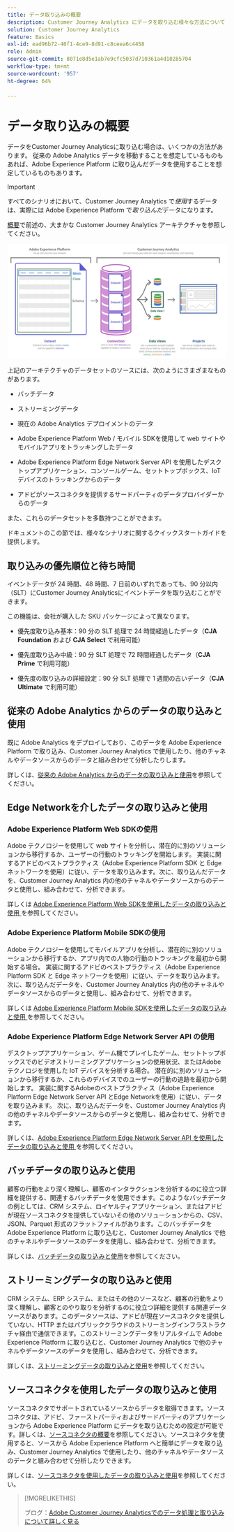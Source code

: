 ```yaml
---
title: データ取り込みの概要
description: Customer Journey Analytics にデータを取り込む様々な方法について
solution: Customer Journey Analytics
feature: Basics
exl-id: ead96b72-40f1-4ce9-8d91-c8ceea6c4458
role: Admin
source-git-commit: 8071e8d5e1ab7e9cfc5037d710361a4d10285704
workflow-type: tm+mt
source-wordcount: '957'
ht-degree: 64%

---
```


# データ取り込みの概要

データをCustomer Journey Analyticsに取り込む場合は、いくつかの方法があります。 従来の Adobe Analytics データを移動することを想定しているものもあれば、Adobe Experience Platform に取り込んだデータを使用することを想定しているものもあります。

>[!IMPORTANT]
>
>すべてのシナリオにおいて、Customer Journey Analytics で&#x200B;_使用_&#x200B;するデータは、実際には Adobe Experience Platform で&#x200B;_取り込んだ_&#x200B;データになります。

[概要](https://experienceleague.adobe.com/docs/analytics-platform/using/cja-overview/cja-overview.html?lang=ja)で前述の、大まかな Customer Journey Analytics アーキテクチャを参照してください。

![ この節で説明するCustomer Journey Analyticsのアーキテクチャ ](./assets/cja-architecture.png)

上記のアーキテクチャのデータセットのソースには、次のようにさまざまなものがあります。

- バッチデータ

- ストリーミングデータ

- 現在の Adobe Analytics デプロイメントのデータ

- Adobe Experience Platform Web / モバイル SDKを使用して web サイトやモバイルアプリをトラッキングしたデータ

- Adobe Experience Platform Edge Network Server API を使用したデスクトップアプリケーション、コンソールゲーム、セットトップボックス、IoT デバイスのトラッキングからのデータ

- アドビがソースコネクタを提供するサードパーティのデータプロバイダーからのデータ

また、これらのデータセットを多数持つことができます。

ドキュメントのこの節では、様々なシナリオに関するクイックスタートガイドを提供します。

## 取り込みの優先順位と待ち時間

イベントデータが 24 時間、48 時間、7 日前のいずれであっても、90 分以内（SLT）にCustomer Journey Analyticsにイベントデータを取り込むことができます。

この機能は、会社が購入した SKU パッケージによって異なります。

- 優先度取り込み基本：90 分の SLT 処理で 24 時間経過したデータ（**CJA Foundation** および **CJA Select** で利用可能）

- 優先度取り込み中級：90 分 SLT 処理で 72 時間経過したデータ（**CJA Prime** で利用可能）

- 優先度の取り込みの詳細設定：90 分 SLT 処理で 1 週間の古いデータ（**CJA Ultimate** で利用可能）

## 従来の Adobe Analytics からのデータの取り込みと使用

既に Adobe Analytics をデプロイしており、このデータを Adobe Experience Platform で取り込み、Customer Journey Analytics で使用したり、他のチャネルやデータソースからのデータと組み合わせて分析したりします。

詳しくは、[従来の Adobe Analytics からのデータの取り込みと使用](./analytics.md)を参照してください。


## Edge Networkを介したデータの取り込みと使用

### Adobe Experience Platform Web SDKの使用

Adobe テクノロジーを使用して web サイトを分析し、潜在的に別のソリューションから移行するか、ユーザーの行動のトラッキングを開始します。 実装に関するアドビのベストプラクティス（Adobe Experience Platform SDK と Edge ネットワークを使用）に従い、データを取り込みます。次に、取り込んだデータを、Customer Journey Analytics 内の他のチャネルやデータソースからのデータと使用し、組み合わせて、分析できます。

詳しくは [Adobe Experience Platform Web SDKを使用したデータの取り込みと使用 ](./aepwebsdk.md) を参照してください。

### Adobe Experience Platform Mobile SDKの使用

Adobe テクノロジーを使用してモバイルアプリを分析し、潜在的に別のソリューションから移行するか、アプリ内での人物の行動のトラッキングを最初から開始する場合。 実装に関するアドビのベストプラクティス（Adobe Experience Platform SDK と Edge ネットワークを使用）に従い、データを取り込みます。次に、取り込んだデータを、Customer Journey Analytics 内の他のチャネルやデータソースからのデータと使用し、組み合わせて、分析できます。

詳しくは [Adobe Experience Platform Mobile SDKを使用したデータの取り込みと使用 ](./aepmobilesdk.md) を参照してください。

### Adobe Experience Platform Edge Network Server API の使用

デスクトップアプリケーション、ゲーム機でプレイしたゲーム、セットトップボックスでのビデオストリーミングアプリケーションの使用状況、またはAdobe テクノロジを使用した IoT デバイスを分析する場合。 潜在的に別のソリューションから移行するか、これらのデバイスでのユーザーの行動の追跡を最初から開始します。 実装に関するAdobeのベストプラクティス（Adobe Experience Platform Edge Network Server API とEdge Networkを使用）に従い、データを取り込みます。 次に、取り込んだデータを、Customer Journey Analytics 内の他のチャネルやデータソースからのデータと使用し、組み合わせて、分析できます。

詳しくは、[Adobe Experience Platform Edge Network Server API を使用したデータの取り込みと使用 ](./serverapi.md) を参照してください。

## バッチデータの取り込みと使用

顧客の行動をより深く理解し、顧客のインタラクションを分析するのに役立つ詳細を提供する、関連するバッチデータを使用できます。このようなバッチデータの例としては、CRM システム、ロイヤルティアプリケーション、またはアドビが現在ソースコネクタを提供していないその他のソリューションからの、CSV、JSON、Parquet 形式のフラットファイルがあります。このバッチデータを Adobe Experience Platform に取り込むと、Customer Journey Analytics で他のチャネルやデータソースのデータを使用し、組み合わせて、分析できます。

詳しくは、[バッチデータの取り込みと使用](./batch.md)を参照してください。

## ストリーミングデータの取り込みと使用

CRM システム、ERP システム、またはその他のソースなど、顧客の行動をより深く理解し、顧客とのやり取りを分析するのに役立つ詳細を提供する関連データソースがあります。このデータソースは、アドビが現在ソースコネクタを提供していない、HTTP またはパブリッククラウドのストリーミングインフラストラクチャ経由で通信できます。このストリーミングデータをリアルタイムで Adobe Experience Platform に取り込むと、Customer Journey Analytics で他のチャネルやデータソースのデータを使用し、組み合わせて、分析できます。

詳しくは、[ストリーミングデータの取り込みと使用](./streaming.md)を参照してください。

## ソースコネクタを使用したデータの取り込みと使用

ソースコネクタでサポートされているソースからデータを取得できます。ソースコネクタは、アドビ、ファーストパーティおよびサードパーティのアプリケーションから Adobe Experience Platform にデータを取り込むための設定が可能です。詳しくは、[ソースコネクタの概要](https://experienceleague.adobe.com/docs/experience-platform/sources/home.html?lang=ja)を参照してください。ソースコネクタを使用すると、ソースから Adobe Experience Platform へと簡単にデータを取り込み、Customer Journey Analytics で使用したり、他のチャネルやデータソースのデータと組み合わせて分析したりできます。

詳しくは、[ソースコネクタを使用したデータの取り込みと使用](./sources.md)を参照してください。

>[!MORELIKETHIS]
>
>ブログ：[Adobe Customer Journey Analyticsでのデータ処理と取り込みについて詳しく見る ](https://experienceleaguecommunities.adobe.com/t5/adobe-analytics-blogs/a-closer-look-at-data-processing-amp-ingestion-in-adobe-customer/ba-p/665091?profile.language=ja)

